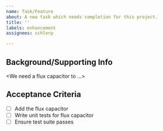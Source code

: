 ```yaml
---
name: Task/Feature
about: A new task which needs completion for this project.
title: ''
labels: enhancement
assignees: schlerp

---
```


## Background/Supporting Info

<We need a flux capacitor to ...>

## Acceptance Criteria
- [ ] Add the flux capacitor
- [ ] Write unit tests for flux capacitor
- [ ] Ensure test suite passes
